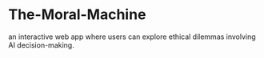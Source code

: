 # The-Moral-Machine
an interactive web app where users can explore ethical dilemmas involving AI decision-making. 
